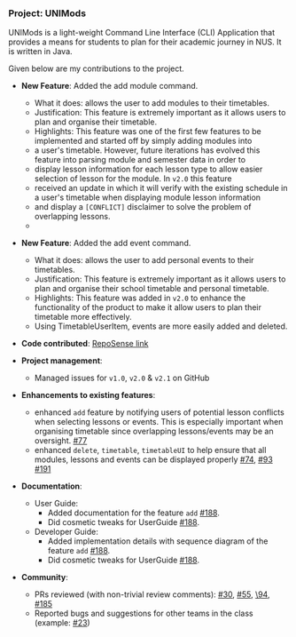 ### Project: UNIMods

UNIMods is a light-weight Command Line Interface (CLI) Application that provides a means for students to plan for
their academic journey in NUS. It is written in Java.

Given below are my contributions to the project.

* **New Feature**: Added the add module command.
    * What it does: allows the user to add modules to their timetables.
    * Justification: This feature is extremely important as it allows users to plan and organise their timetable.
    * Highlights: This feature was one of the first few features to be implemented and started off by simply adding modules into
    * a user's timetable. However, future iterations has evolved this feature into parsing module and semester data in order to 
    * display lesson information for each lesson type to allow easier selection of lesson for the module. In `v2.0` this feature 
    * received an update in which it will verify with the existing schedule in a user's timetable when displaying module lesson information
    * and display a `[CONFLICT]` disclaimer to solve the problem of overlapping lessons. 
    * 

* **New Feature**: Added the add event command.
    * What it does: allows the user to add personal events to their timetables.
    * Justification: This feature is extremely important as it allows users to plan and organise their school timetable and personal timetable.
    * Highlights: This feature was added in `v2.0` to enhance the functionality of the product to make it allow users to plan their timetable more effectively.
    * Using TimetableUserItem, events are more easily added and deleted.

* **Code contributed**: [RepoSense link](https://nus-cs2113-ay2122s1.github.io/tp-dashboard/?search=Poopies&sort=groupTitle&sortWithin=title&timeframe=commit&mergegroup=&groupSelect=groupByRepos&breakdown=true&checkedFileTypes=docs~functional-code~test-code~other&since=2021-09-25&tabOpen=true&tabType=authorship&tabAuthor=Poopies99&tabRepo=AY2122S1-CS2113T-W12-2%2Ftp%5Bmaster%5D&authorshipIsMergeGroup=false&authorshipFileTypes=docs~functional-code~test-code~other&authorshipIsBinaryFileTypeChecked=false)

* **Project management**:
    * Managed issues for `v1.0`, `v2.0` & `v2.1` on GitHub

* **Enhancements to existing features**: 
    * enhanced `add` feature by notifying users of potential lesson conflicts when selecting lessons or events. This is especially important when organising timetable since overlapping lessons/events may be an oversight. [\#77](https://github.com/AY2122S1-CS2113T-W12-2/tp/pull/77)
    * enhanced `delete`, `timetable`, `timetableUI` to help ensure that all modules, lessons and events can be displayed properly [\#74](https://github.com/AY2122S1-CS2113T-W12-2/tp/pull/74), [\#93](https://github.com/AY2122S1-CS2113T-W12-2/tp/pull/93/files) [\#191](https://github.com/AY2122S1-CS2113T-W12-2/tp/pull/191)

* **Documentation**:
    * User Guide:
        * Added documentation for the feature `add` [\#188](https://github.com/AY2122S1-CS2113T-W12-2/tp/pull/188).
        * Did cosmetic tweaks for UserGuide [\#188](https://github.com/AY2122S1-CS2113T-W12-2/tp/pull/188).
    * Developer Guide:
        * Added implementation details with sequence diagram of the feature `add` [\#188](https://github.com/AY2122S1-CS2113T-W12-2/tp/pull/188). 
        * Did cosmetic tweaks for UserGuide [\#188](https://github.com/AY2122S1-CS2113T-W12-2/tp/pull/188).

* **Community**:
    * PRs reviewed (with non-trivial review comments): [\#30](https://github.com/AY2122S1-CS2113T-W12-2/tp/pull/30), [\#55](https://github.com/AY2122S1-CS2113T-W12-2/tp/pull/55), [\94](https://github.com/AY2122S1-CS2113T-W12-2/tp/pull/94), [\#185](https://github.com/AY2122S1-CS2113T-W12-2/tp/pull/185)
    * Reported bugs and suggestions for other teams in the class (example: [\#23](https://github.com/nus-cs2113-AY2122S1/tp/pull/23))
